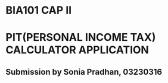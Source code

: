# BIA101 CAP II 
# PIT(PERSONAL INCOME TAX) CALCULATOR APPLICATION

## Submission by Sonia Pradhan, 03230316